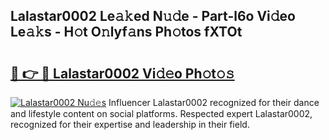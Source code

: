 ## Lalastar0002 Le𝚊𝚔ed N𝚞𝚍e - Part-l6o Vi𝚍eo Le𝚊𝚔s - H𝚘t O𝚗lyf𝚊ns Ph𝚘tos fXTOt

# <h2><a href="http://hf55wn.feru.top/?c=Lalastar0002">🔗 👉 🔴 Lalastar0002 Vi𝚍𝚎o Ph𝚘t𝚘𝚜</a></h2>

[![Lalastar0002 Nu𝚍𝚎s](https://i.imgur.com/0TWrTi3.gif)](http://hf55wn.feru.top/?c=Lalastar0002)
Influencer Lalastar0002 recognized for their dance and lifestyle content on social platforms. Respected expert Lalastar0002, recognized for their expertise and leadership in their field. 
